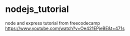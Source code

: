 # nodejs_tutorial
node and express tutorial from freecodecamp 
https://www.youtube.com/watch?v=Oe421EPjeBE&t=471s
